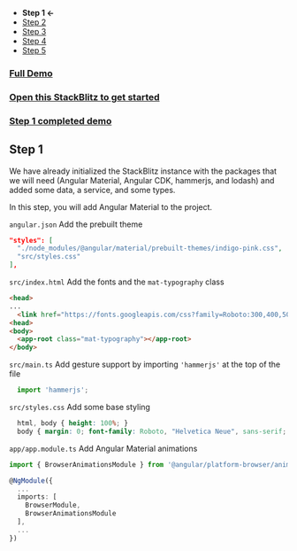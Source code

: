 * **Step 1 <-**
* [Step 2](./step_2.md)
* [Step 3](./step_3.md)
* [Step 4](./step_4.md)
* [Step 5](./step_5.md)

### [Full Demo](https://stackblitz.com/github/rnocc/angular-material-workshop-stl-devfest/tree/final)

### [Open this StackBlitz to get started](https://stackblitz.com/github/rnocc/angular-material-workshop-stl-devfest/tree/step-1-start)
### [Step 1 completed demo](https://stackblitz.com/github/rnocc/angular-material-workshop-stl-devfest/tree/step-2-start)

## Step 1

We have already initialized the StackBlitz instance with the packages that we will need (Angular Material, Angular CDK, hammerjs, and lodash) and added some data, a service, and some types. 

In this step, you will add Angular Material to the project.

`angular.json`
Add the prebuilt theme
```json
"styles": [
  "./node_modules/@angular/material/prebuilt-themes/indigo-pink.css",
  "src/styles.css"
],
```

`src/index.html`
Add the fonts and the `mat-typography` class
```html
<head>
...
  <link href="https://fonts.googleapis.com/css?family=Roboto:300,400,500|Material+Icons" rel="stylesheet">
<head>
<body>
  <app-root class="mat-typography"></app-root>
</body>
```

`src/main.ts`
Add gesture support by importing `'hammerjs'` at the top of the file
```ts
  import 'hammerjs';
```

`src/styles.css`
Add some base styling
```css
  html, body { height: 100%; }
  body { margin: 0; font-family: Roboto, "Helvetica Neue", sans-serif; }
```

`app/app.module.ts`
Add Angular Material animations

```ts
import { BrowserAnimationsModule } from '@angular/platform-browser/animations';

@NgModule({
  ...
  imports: [
    BrowserModule,
    BrowserAnimationsModule
  ],
  ...
})
```

